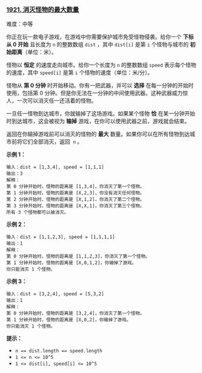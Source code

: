 ### [1921\. 消灭怪物的最大数量](https://leetcode.cn/problems/eliminate-maximum-number-of-monsters/)

难度：中等

你正在玩一款电子游戏，在游戏中你需要保护城市免受怪物侵袭。给你一个 **下标从 0 开始** 且长度为 `n` 的整数数组 `dist` ，其中 `dist[i]` 是第 `i` 个怪物与城市的 **初始距离**（单位：米）。

怪物以 **恒定** 的速度走向城市。给你一个长度为 `n` 的整数数组 `speed` 表示每个怪物的速度，其中 `speed[i]` 是第 `i` 个怪物的速度（单位：米/分）。

怪物从 **第 0 分钟** 时开始移动。你有一把武器，并可以 **选择** 在每一分钟的开始时使用，包括第 0 分钟。但是你无法在一分钟的中间使用武器。这种武器威力惊人，一次可以消灭任一还活着的怪物。

一旦任一怪物到达城市，你就输掉了这场游戏。如果某个怪物 **恰** 在某一分钟开始时到达城市，这会被视为 **输掉** 游戏，在你可以使用武器之前，游戏就会结束。

返回在你输掉游戏前可以消灭的怪物的 **最大** 数量。如果你可以在所有怪物到达城市前将它们全部消灭，返回  `n` 。

**示例 1：**

```
输入：dist = [1,3,4], speed = [1,1,1]
输出：3
解释：
第 0 分钟开始时，怪物的距离是 [1,3,4]，你消灭了第一个怪物。
第 1 分钟开始时，怪物的距离是 [X,2,3]，你没有消灭任何怪物。
第 2 分钟开始时，怪物的距离是 [X,1,2]，你消灭了第二个怪物。
第 3 分钟开始时，怪物的距离是 [X,X,1]，你消灭了第三个怪物。
所有 3 个怪物都可以被消灭。
```

**示例 2：**

```
输入：dist = [1,1,2,3], speed = [1,1,1,1]
输出：1
解释：
第 0 分钟开始时，怪物的距离是 [1,1,2,3]，你消灭了第一个怪物。
第 1 分钟开始时，怪物的距离是 [X,0,1,2]，你输掉了游戏。
你只能消灭 1 个怪物。
```

**示例 3：**

```
输入：dist = [3,2,4], speed = [5,3,2]
输出：1
解释：
第 0 分钟开始时，怪物的距离是 [3,2,4]，你消灭了第一个怪物。
第 1 分钟开始时，怪物的距离是 [X,0,2]，你输掉了游戏。 
你只能消灭 1 个怪物。
```

**提示：**

-   `n == dist.length == speed.length`
-   `1 <= n <= 10^5`
-   `1 <= dist[i], speed[i] <= 10^5`

